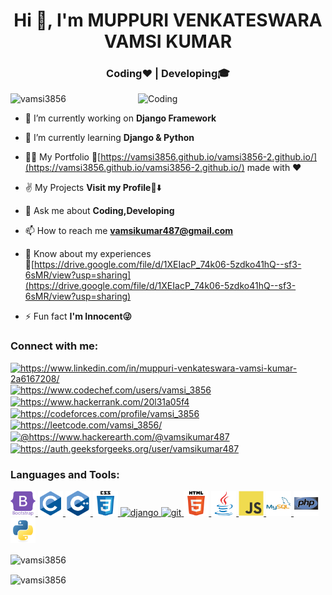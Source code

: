 

<h1 align="center">Hi 👋, I'm MUPPURI VENKATESWARA VAMSI KUMAR</h1>
<h3 align="center">Coding❤️ | Developing🎓</h3>


<img align="right" alt="Coding" width="300" src="https://media.istockphoto.com/vectors/programming-design-concept-vector-id947663966?k=20&m=947663966&s=612x612&w=0&h=JUMJJkuDL6c9vReaJVL3Y4pDvJtqMzSVVYiJ6CSE-8A=">

<p align="left"> <img src="https://komarev.com/ghpvc/?username=vamsi3856&label=Profile%20views&color=0e75b6&style=flat" alt="vamsi3856" /> </p>


- 🔭 I’m currently working on **Django Framework**

- 🌱 I’m currently learning **Django & Python**

- 👨‍💻 My Portfolio 🔗[https://vamsi3856.github.io/vamsi3856-2.github.io/](https://vamsi3856.github.io/vamsi3856-2.github.io/) made with ❤️
- ✌️ My Projects **Visit my Profile**💚⬇️

- 💬 Ask me about **Coding,Developing**

- 📫 How to reach me **vamsikumar487@gmail.com**

- 📄 Know about my experiences 🔗[https://drive.google.com/file/d/1XEIacP_74k06-5zdko41hQ--sf3-6sMR/view?usp=sharing](https://drive.google.com/file/d/1XEIacP_74k06-5zdko41hQ--sf3-6sMR/view?usp=sharing)

- ⚡ Fun fact **I'm Innocent😜**

<h3 align="left">Connect with me:</h3>
<p align="left">
<a href="https://linkedin.com/in/https://www.linkedin.com/in/muppuri-venkateswara-vamsi-kumar-2a6167208/" target="blank"><img align="center" src="https://raw.githubusercontent.com/rahuldkjain/github-profile-readme-generator/master/src/images/icons/Social/linked-in-alt.svg" alt="https://www.linkedin.com/in/muppuri-venkateswara-vamsi-kumar-2a6167208/" height="30" width="40" /></a>
<a href="https://www.codechef.com/users/https://www.codechef.com/users/vamsi_3856" target="blank"><img align="center" src="https://cdn.jsdelivr.net/npm/simple-icons@3.1.0/icons/codechef.svg" alt="https://www.codechef.com/users/vamsi_3856" height="30" width="40" /></a>
<a href="https://www.hackerrank.com/https://www.hackerrank.com/20l31a05f4" target="blank"><img align="center" src="https://raw.githubusercontent.com/rahuldkjain/github-profile-readme-generator/master/src/images/icons/Social/hackerrank.svg" alt="https://www.hackerrank.com/20l31a05f4" height="30" width="40" /></a>
<a href="https://codeforces.com/profile/https://codeforces.com/profile/vamsi_3856" target="blank"><img align="center" src="https://raw.githubusercontent.com/rahuldkjain/github-profile-readme-generator/master/src/images/icons/Social/codeforces.svg" alt="https://codeforces.com/profile/vamsi_3856" height="30" width="40" /></a>
<a href="https://www.leetcode.com/https://leetcode.com/vamsi_3856/" target="blank"><img align="center" src="https://raw.githubusercontent.com/rahuldkjain/github-profile-readme-generator/master/src/images/icons/Social/leet-code.svg" alt="https://leetcode.com/vamsi_3856/" height="30" width="40" /></a>
<a href="https://www.hackerearth.com/@https://www.hackerearth.com/@vamsikumar487" target="blank"><img align="center" src="https://raw.githubusercontent.com/rahuldkjain/github-profile-readme-generator/master/src/images/icons/Social/hackerearth.svg" alt="@https://www.hackerearth.com/@vamsikumar487" height="30" width="40" /></a>
<a href="https://auth.geeksforgeeks.org/user/https://auth.geeksforgeeks.org/user/vamsikumar487" target="blank"><img align="center" src="https://raw.githubusercontent.com/rahuldkjain/github-profile-readme-generator/master/src/images/icons/Social/geeks-for-geeks.svg" alt="https://auth.geeksforgeeks.org/user/vamsikumar487" height="30" width="40" /></a>
</p>

<h3 align="left">Languages and Tools:</h3>
<p align="left"> <a href="https://getbootstrap.com" target="_blank" rel="noreferrer"> <img src="https://raw.githubusercontent.com/devicons/devicon/master/icons/bootstrap/bootstrap-plain-wordmark.svg" alt="bootstrap" width="40" height="40"/> </a> <a href="https://www.cprogramming.com/" target="_blank" rel="noreferrer"> <img src="https://raw.githubusercontent.com/devicons/devicon/master/icons/c/c-original.svg" alt="c" width="40" height="40"/> </a> <a href="https://www.w3schools.com/cpp/" target="_blank" rel="noreferrer"> <img src="https://raw.githubusercontent.com/devicons/devicon/master/icons/cplusplus/cplusplus-original.svg" alt="cplusplus" width="40" height="40"/> </a> <a href="https://www.w3schools.com/css/" target="_blank" rel="noreferrer"> <img src="https://raw.githubusercontent.com/devicons/devicon/master/icons/css3/css3-original-wordmark.svg" alt="css3" width="40" height="40"/> </a> <a href="https://www.djangoproject.com/" target="_blank" rel="noreferrer"> <img src="https://cdn.worldvectorlogo.com/logos/django.svg" alt="django" width="40" height="40"/> </a> <a href="https://git-scm.com/" target="_blank" rel="noreferrer"> <img src="https://www.vectorlogo.zone/logos/git-scm/git-scm-icon.svg" alt="git" width="40" height="40"/> </a> <a href="https://www.w3.org/html/" target="_blank" rel="noreferrer"> <img src="https://raw.githubusercontent.com/devicons/devicon/master/icons/html5/html5-original-wordmark.svg" alt="html5" width="40" height="40"/> </a> <a href="https://www.java.com" target="_blank" rel="noreferrer"> <img src="https://raw.githubusercontent.com/devicons/devicon/master/icons/java/java-original.svg" alt="java" width="40" height="40"/> </a> <a href="https://developer.mozilla.org/en-US/docs/Web/JavaScript" target="_blank" rel="noreferrer"> <img src="https://raw.githubusercontent.com/devicons/devicon/master/icons/javascript/javascript-original.svg" alt="javascript" width="40" height="40"/> </a> <a href="https://www.mysql.com/" target="_blank" rel="noreferrer"> <img src="https://raw.githubusercontent.com/devicons/devicon/master/icons/mysql/mysql-original-wordmark.svg" alt="mysql" width="40" height="40"/> </a> <a href="https://www.php.net" target="_blank" rel="noreferrer"> <img src="https://raw.githubusercontent.com/devicons/devicon/master/icons/php/php-original.svg" alt="php" width="40" height="40"/> </a> <a href="https://www.python.org" target="_blank" rel="noreferrer"> <img src="https://raw.githubusercontent.com/devicons/devicon/master/icons/python/python-original.svg" alt="python" width="40" height="40"/> </a> </p>

<p><img align="center" src="https://github-readme-stats.vercel.app/api/top-langs?username=vamsi3856&show_icons=true&locale=en&layout=compact" alt="vamsi3856" /></p>

<p><img align="center" src="https://github-readme-streak-stats.herokuapp.com/?user=vamsi3856&" alt="vamsi3856" /></p>

